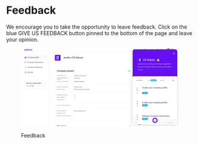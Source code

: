 # Feedback

We encourage you to take the opportunity to leave feedback. Click on the blue GIVE US FEEDBACK button pinned to the bottom of the page and leave your opinion.

<figure><img src="../../.gitbook/assets/Feedback.png" alt="Feedback"><figcaption><p>Feedback</p></figcaption></figure>
